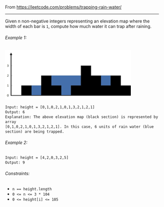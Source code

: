 From https://leetcode.com/problems/trapping-rain-water/

----

Given n non-negative integers representing an elevation map where the width of each bar is `1`,
compute how much water it can trap after raining.

###### Example 1:

![Example 1 image](rainwatertrap.png)
```
Input: height = [0,1,0,2,1,0,1,3,2,1,2,1]
Output: 6
Explanation: The above elevation map (black section) is represented by array
[0,1,0,2,1,0,1,3,2,1,2,1]. In this case, 6 units of rain water (blue section) are being trapped.
```

###### Example 2:

```
Input: height = [4,2,0,3,2,5]
Output: 9
```
 
###### Constraints:

* `n == height.length`
* `0 <= n <= 3 * 104`
* `0 <= height[i] <= 105`